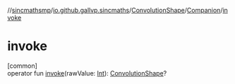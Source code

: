 //[sincmathsmp](../../../../index.md)/[io.github.gallvp.sincmaths](../../index.md)/[ConvolutionShape](../index.md)/[Companion](index.md)/[invoke](invoke.md)

# invoke

[common]\
operator fun [invoke](invoke.md)(rawValue: [Int](https://kotlinlang.org/api/latest/jvm/stdlib/kotlin/-int/index.html)): [ConvolutionShape](../index.md)?
